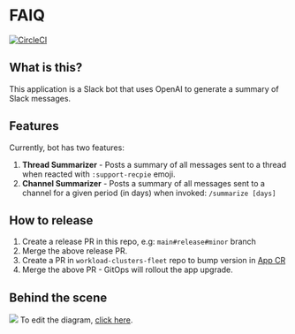 # FAIQ

[![CircleCI](https://dl.circleci.com/status-badge/img/gh/giantswarm/faiq/tree/main.svg?style=svg)](https://dl.circleci.com/status-badge/redirect/gh/giantswarm/faiq/tree/main)

## What is this?

This application is a Slack bot that uses OpenAI to generate a summary of Slack messages.

## Features
Currently, bot has two features:
1. **Thread Summarizer** - Posts a summary of all messages sent to a thread when reacted with `:support-recpie` emoji.
2. **Channel Summarizer** - Posts a summary of all messages sent to a channel for a given period (in days) when invoked: `/summarize [days]`

## How to release

1. Create a release PR in this repo, e.g: `main#release#minor` branch
2. Merge the above release PR.
3. Create a PR in `workload-clusters-fleet` repo to bump version in [App CR](https://github.com/giantswarm/workload-clusters-fleet/blob/main/management-clusters/gazelle/organizations/giantswarm-production/workload-clusters/operations/apps/faiq/appcr.yaml)
4. Merge the above PR - GitOps will rollout the app upgrade.

## Behind the scene

![](assets/diagram.jpg)
To edit the diagram, [click here](https://drive.google.com/file/d/1hNzmpAs0RbU0XnL4TOra5QbiX7QMyrtU/view?usp=sharing).

